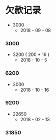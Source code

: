 # 欠款记录

+ 3000
  + 2018 - 09 - 08

### 3000

+ 3200   ( 200  * 16 )
  + 2018 - 10 - 5

### 6200

+ 3000
  + 2018 - 10 - 16

### 9200

+ 22650
  + 2018 - 02 - 13

### 31850

